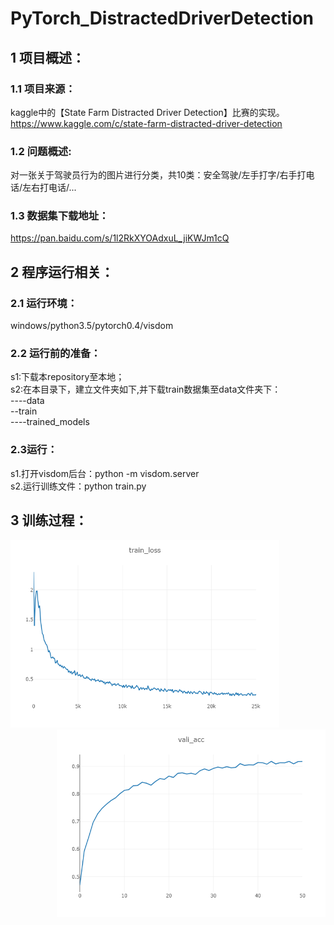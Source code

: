      
# PyTorch_DistractedDriverDetection
## 1 项目概述：<br>
### 1.1 项目来源：<br>
kaggle中的【State Farm Distracted Driver Detection】比赛的实现。https://www.kaggle.com/c/state-farm-distracted-driver-detection<br>
### 1.2 问题概述:<br>
对一张关于驾驶员行为的图片进行分类，共10类：安全驾驶/左手打字/右手打电话/左右打电话/...<br>
### 1.3 数据集下载地址：<br>
https://pan.baidu.com/s/1l2RkXYOAdxuL_jiKWJm1cQ<br>
## 2 程序运行相关：<br>
### 2.1 运行环境：<br>
windows/python3.5/pytorch0.4/visdom<br>
### 2.2 运行前的准备：<br>
s1:下载本repository至本地；<br>
s2:在本目录下，建立文件夹如下,并下载train数据集至data文件夹下：<br>
----data<br>
--train<br>
----trained_models<br>
### 2.3运行：<br>
s1.打开visdom后台：python -m visdom.server<br>
s2.运行训练文件：python train.py<br>
## 3 训练过程：<br>
<div align=left>
<img width="430" height="300" src="https://github.com/MLjian/PyTorch_DistractedDriverDetection/blob/master/training_show/train_loss.png"/>
</div>
<div align=right>
<img width="430" height="300" src="https://github.com/MLjian/PyTorch_DistractedDriverDetection/blob/master/training_show/vali_acc.png"/>
</div><br>
  
